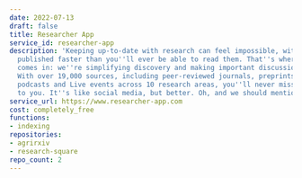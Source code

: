 ```yaml
---
date: 2022-07-13
draft: false
title: Researcher App
service_id: researcher-app
description: 'Keeping up-to-date with research can feel impossible, with papers being
  published faster than you''ll ever be able to read them. That''s where Researcher
  comes in: we''re simplifying discovery and making important discussions happen.
  With over 19,000 sources, including peer-reviewed journals, preprints, blogs, universities,
  podcasts and Live events across 10 research areas, you''ll never miss what''s important
  to you. It''s like social media, but better. Oh, and we should mention - it''s free.'
service_url: https://www.researcher-app.com
cost: completely_free
functions:
- indexing
repositories:
- agrirxiv
- research-square
repo_count: 2
---
```



